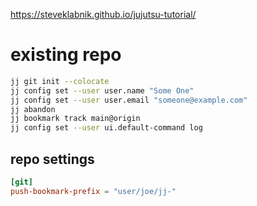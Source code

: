 https://steveklabnik.github.io/jujutsu-tutorial/

# existing repo
```sh
jj git init --colocate
jj config set --user user.name "Some One"
jj config set --user user.email "someone@example.com"
jj abandon
jj bookmark track main@origin
jj config set --user ui.default-command log
```

## repo settings
```toml
[git]
push-bookmark-prefix = "user/joe/jj-"
```
